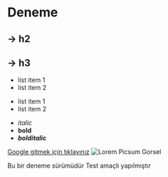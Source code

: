 # Deneme

## -> h2
## -> h3

- list item 1 
- list item 2

* list item 1
* list item 2

- *italic*
- **bold**
- ***bolditalic***

[Google gitmek için tıklayınız](https://google.com)
![Lorem Picsum Gorsel](https://picsum.photos/200/300)

Bu bir deneme sürümüdür
Test amaçlı yapılmıştır
